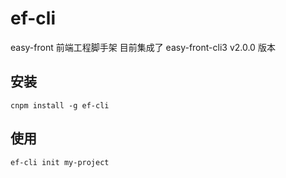 # ef-cli

easy-front 前端工程脚手架
目前集成了 easy-front-cli3 v2.0.0 版本

## 安装

```shell
cnpm install -g ef-cli
```

## 使用

```shell
ef-cli init my-project
```
